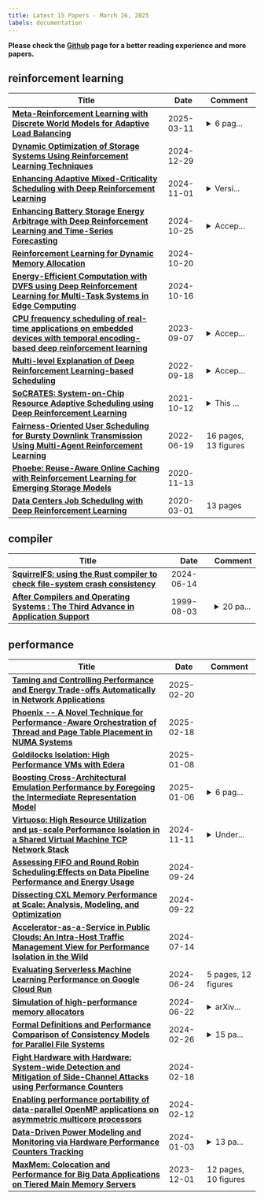 ```yaml
---
title: Latest 15 Papers - March 26, 2025
labels: documentation
---
```

**Please check the [Github](https://github.com/zezhishao/MTS_Daily_ArXiv) page for a better reading experience and more papers.**

## reinforcement learning
| **Title** | **Date** | **Comment** |
| --- | --- | --- |
| **[Meta-Reinforcement Learning with Discrete World Models for Adaptive Load Balancing](http://arxiv.org/abs/2503.08872v1)** | 2025-03-11 | <details><summary>6 pag...</summary><p>6 pages, 1 figure, to be published in ACMSE 2025</p></details> |
| **[Dynamic Optimization of Storage Systems Using Reinforcement Learning Techniques](http://arxiv.org/abs/2501.00068v1)** | 2024-12-29 |  |
| **[Enhancing Adaptive Mixed-Criticality Scheduling with Deep Reinforcement Learning](http://arxiv.org/abs/2411.00572v1)** | 2024-11-01 | <details><summary>Versi...</summary><p>Version submitted to RTNS 2024, on 17/08/2024 (with some typos fixed)</p></details> |
| **[Enhancing Battery Storage Energy Arbitrage with Deep Reinforcement Learning and Time-Series Forecasting](http://arxiv.org/abs/2410.20005v1)** | 2024-10-25 | <details><summary>Accep...</summary><p>Accepted for publication at the 18th ASME International Conference on Energy Sustainability</p></details> |
| **[Reinforcement Learning for Dynamic Memory Allocation](http://arxiv.org/abs/2410.15492v1)** | 2024-10-20 |  |
| **[Energy-Efficient Computation with DVFS using Deep Reinforcement Learning for Multi-Task Systems in Edge Computing](http://arxiv.org/abs/2409.19434v2)** | 2024-10-16 |  |
| **[CPU frequency scheduling of real-time applications on embedded devices with temporal encoding-based deep reinforcement learning](http://arxiv.org/abs/2309.03779v1)** | 2023-09-07 | <details><summary>Accep...</summary><p>Accepted to Journal of Systems Architecture</p></details> |
| **[Multi-level Explanation of Deep Reinforcement Learning-based Scheduling](http://arxiv.org/abs/2209.09645v1)** | 2022-09-18 | <details><summary>Accep...</summary><p>Accepted in the MLSys'22 Workshop on Cloud Intelligence / AIOps</p></details> |
| **[SoCRATES: System-on-Chip Resource Adaptive Scheduling using Deep Reinforcement Learning](http://arxiv.org/abs/2104.14354v3)** | 2021-10-12 | <details><summary>This ...</summary><p>This paper has been accepted for publication by 20th IEEE International Conference on Machine Learning and Applications (ICMLA 2021). The copyright is with the IEEE</p></details> |
| **[Fairness-Oriented User Scheduling for Bursty Downlink Transmission Using Multi-Agent Reinforcement Learning](http://arxiv.org/abs/2012.15081v14)** | 2022-06-19 | 16 pages, 13 figures |
| **[Phoebe: Reuse-Aware Online Caching with Reinforcement Learning for Emerging Storage Models](http://arxiv.org/abs/2011.07160v1)** | 2020-11-13 |  |
| **[Data Centers Job Scheduling with Deep Reinforcement Learning](http://arxiv.org/abs/1909.07820v2)** | 2020-03-01 | 13 pages |

## compiler
| **Title** | **Date** | **Comment** |
| --- | --- | --- |
| **[SquirrelFS: using the Rust compiler to check file-system crash consistency](http://arxiv.org/abs/2406.09649v1)** | 2024-06-14 |  |
| **[After Compilers and Operating Systems : The Third Advance in Application Support](http://arxiv.org/abs/cs/9908002v1)** | 1999-08-03 | <details><summary>20 pa...</summary><p>20 pages including 13 figures of diagrams and code examples. Based on invited seminars held in May-July 1999 at IBM, Caltech and elsewhere. For further information see http://www.tsia.org</p></details> |

## performance
| **Title** | **Date** | **Comment** |
| --- | --- | --- |
| **[Taming and Controlling Performance and Energy Trade-offs Automatically in Network Applications](http://arxiv.org/abs/2502.14987v1)** | 2025-02-20 |  |
| **[Phoenix -- A Novel Technique for Performance-Aware Orchestration of Thread and Page Table Placement in NUMA Systems](http://arxiv.org/abs/2502.10923v2)** | 2025-02-18 |  |
| **[Goldilocks Isolation: High Performance VMs with Edera](http://arxiv.org/abs/2501.04580v1)** | 2025-01-08 |  |
| **[Boosting Cross-Architectural Emulation Performance by Foregoing the Intermediate Representation Model](http://arxiv.org/abs/2501.03427v1)** | 2025-01-06 | <details><summary>6 pag...</summary><p>6 pages, 6 figures. Submitted to the 5th International Conference on Electrical, Computer and Energy Technologies</p></details> |
| **[Virtuoso: High Resource Utilization and μs-scale Performance Isolation in a Shared Virtual Machine TCP Network Stack](http://arxiv.org/abs/2309.14016v3)** | 2024-11-11 | <details><summary>Under...</summary><p>Under submission for conference peer review</p></details> |
| **[Assessing FIFO and Round Robin Scheduling:Effects on Data Pipeline Performance and Energy Usage](http://arxiv.org/abs/2409.15704v1)** | 2024-09-24 |  |
| **[Dissecting CXL Memory Performance at Scale: Analysis, Modeling, and Optimization](http://arxiv.org/abs/2409.14317v1)** | 2024-09-22 |  |
| **[Accelerator-as-a-Service in Public Clouds: An Intra-Host Traffic Management View for Performance Isolation in the Wild](http://arxiv.org/abs/2407.10098v1)** | 2024-07-14 |  |
| **[Evaluating Serverless Machine Learning Performance on Google Cloud Run](http://arxiv.org/abs/2406.16250v1)** | 2024-06-24 | 5 pages, 12 figures |
| **[Simulation of high-performance memory allocators](http://arxiv.org/abs/2406.15776v1)** | 2024-06-22 | <details><summary>arXiv...</summary><p>arXiv admin note: substantial text overlap with arXiv:2403.04414</p></details> |
| **[Formal Definitions and Performance Comparison of Consistency Models for Parallel File Systems](http://arxiv.org/abs/2402.14105v2)** | 2024-02-26 | <details><summary>15 pa...</summary><p>15 pages. Submitted to IEEE TPDS</p></details> |
| **[Fight Hardware with Hardware: System-wide Detection and Mitigation of Side-Channel Attacks using Performance Counters](http://arxiv.org/abs/2402.13281v1)** | 2024-02-18 |  |
| **[Enabling performance portability of data-parallel OpenMP applications on asymmetric multicore processors](http://arxiv.org/abs/2402.07664v1)** | 2024-02-12 |  |
| **[Data-Driven Power Modeling and Monitoring via Hardware Performance Counters Tracking](http://arxiv.org/abs/2401.01826v1)** | 2024-01-03 | <details><summary>13 pa...</summary><p>13 pages, 5 figures, submitted to the IEEE for possible publication</p></details> |
| **[MaxMem: Colocation and Performance for Big Data Applications on Tiered Main Memory Servers](http://arxiv.org/abs/2312.00647v1)** | 2023-12-01 | 12 pages, 10 figures |

